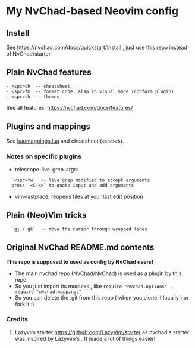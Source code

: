 # My NvChad-based Neovim config

## Install

See https://nvchad.com/docs/quickstart/install , just use this repo instead of
NvChad/starter.

## Plain NvChad features
```
- <spc>ch  -- cheatsheet
- <spc>fm  -- format code, also in visual mode (conform plugin)
- <spc>th  -- themes
```
See all features: https://nvchad.com/docs/features/

## Plugins and mappings

See [lua/mappings.lua](lua/mappings.lua) and cheatsheet (`<spc>ch`).

### Notes on specific plugins

- telescope-live-grep-args:
```
  `<spc>fw`  -- live grep modified to accept arguments
  press `<C-k>` to quote input and add arguments
```
- vim-lastplace: reopens files at your last edit position

## Plain (Neo)Vim tricks
```
  `gj / gk`  -- move the cursor through wrapped lines
```
## Original NvChad README.md contents

**This repo is supposed to used as config by NvChad users!**

- The main nvchad repo (NvChad/NvChad) is used as a plugin by this repo.
- So you just import its modules , like `require "nvchad.options" , require "nvchad.mappings"`
- So you can delete the .git from this repo ( when you clone it locally ) or fork it :)

### Credits

1) Lazyvim starter https://github.com/LazyVim/starter as nvchad's starter was inspired by Lazyvim's . It made a lot of things easier!
